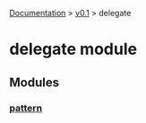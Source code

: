 [Documentation](../../documentation.md) >
 [v0.1](../version.md) >
  delegate

# delegate module

## Modules

### [pattern](pattern/module.md)